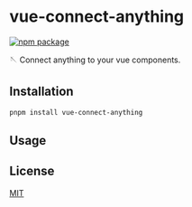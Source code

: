 # vue-connect-anything

<a href="https://npmjs.com/package/vue-connect-anything"><img src="https://badgen.net/npm/v/vue-connect-anything?color=blue" alt="npm package"></a>

🪡 Connect anything to your vue components.

## Installation

```bash
pnpm install vue-connect-anything
```

## Usage

## License

[MIT](./LICENSE)
